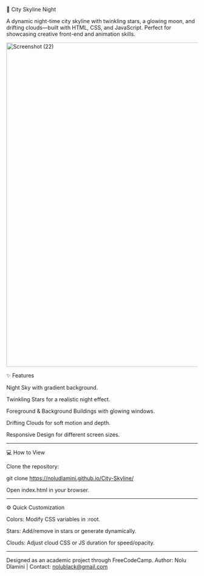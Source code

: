 🌃 City Skyline Night

A dynamic night-time city skyline with twinkling stars, a glowing moon, and drifting clouds—built with HTML, CSS, and JavaScript. Perfect for showcasing creative front-end and animation skills.

<img width="1742" height="855" alt="Screenshot (22)" src="https://github.com/user-attachments/assets/2f66b1be-492e-45e8-99d0-47b3fef443b2" />


✨ Features

Night Sky with gradient background.

Twinkling Stars for a realistic night effect.

Foreground & Background Buildings with glowing windows.

Drifting Clouds for soft motion and depth.

Responsive Design for different screen sizes.

---

💻 How to View

Clone the repository:

git clone https://noludlamini.github.io/City-Skyline/

Open index.html in your browser.

---
⚙️ Quick Customization

Colors: Modify CSS variables in :root.

Stars: Add/remove in stars or generate dynamically.

Clouds: Adjust cloud CSS or JS duration for speed/opacity.

---
Designed as an academic project through FreeCodeCamp.
Author: Nolu Dlamini | Contact: nolublack@gmail.com
